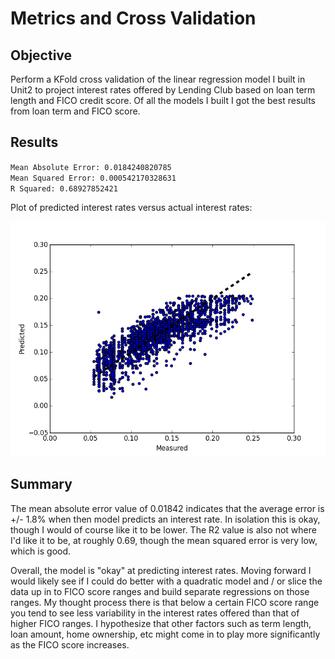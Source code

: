 # Metrics and Cross Validation #

## Objective ##

Perform a KFold cross validation of the linear regression model I built in Unit2 to project interest rates offered by Lending Club based on loan term length and FICO credit score. Of all the models I built I got the best results from loan term and FICO score.

## Results ##

`Mean Absolute Error: 0.0184240820785`  
`Mean Squared Error: 0.000542170328631`  
`R Squared: 0.68927852421` 

Plot of predicted interest rates versus actual interest rates:

<img src="./cross_val_plot.png">

## Summary ##

The mean absolute error value of 0.01842 indicates that the average error is +/- 1.8% when then model predicts an interest rate. In isolation this is okay, though I would of course like it to be lower. The R2 value is also not where I'd like it to be, at roughly 0.69, though the mean squared error is very low, which is good. 

Overall, the model is "okay" at predicting interest rates. Moving forward I would likely see if I could do better with a quadratic model and / or slice the data up in to FICO score ranges and build separate regressions on those ranges. My thought process there is that below a certain FICO score range you tend to see less variability in the interest rates offered than that of higher FICO ranges. I hypothesize that other factors such as term length, loan amount, home ownership, etc might come in to play more significantly as the FICO score increases. 
